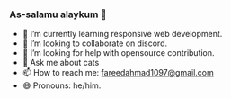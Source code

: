 ### As-salamu alaykum 👋

<!-- - 🔭 I’m currently working on flutter puzzle hack. -->
- 🌱 I’m currently learning responsive web development.
- 👯 I’m looking to collaborate on discord.
- 🤔 I’m looking for help with opensource contribution.
- 💬 Ask me about cats
- 📫 How to reach me: fareedahmad1097@gmail.com
- 😄 Pronouns: he/him.
